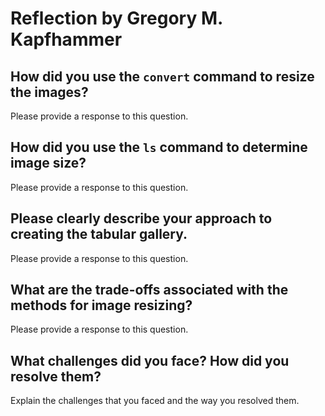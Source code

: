 # Reflection by Gregory M. Kapfhammer

## How did you use the `convert` command to resize the images?

Please provide a response to this question.

## How did you use the `ls` command to determine image size?

Please provide a response to this question.

## Please clearly describe your approach to creating the tabular gallery.

Please provide a response to this question.

## What are the trade-offs associated with the methods for image resizing?

Please provide a response to this question.

## What challenges did you face? How did you resolve them?

Explain the challenges that you faced and the way you resolved them.
